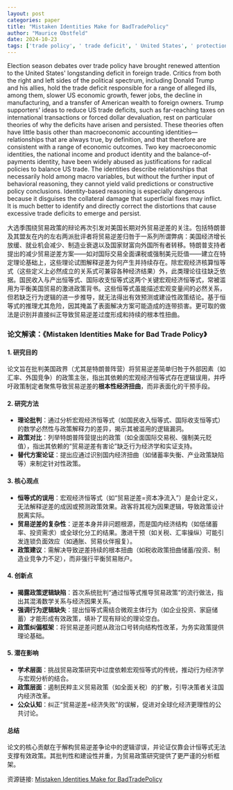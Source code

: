 ```yaml
---
layout: post
categories: paper
title: "Mistaken Identities Make for BadTradePolicy"
author: "Maurice Obstfeld"
date: 2024-10-23
tags: ['trade policy', ' trade deficit', ' United States', ' protectionism']
---
```


Election season debates over trade policy have brought renewed attention to the United States' longstanding deficit in foreign trade. Critics from both the right and left sides of the political spectrum, including Donald Trump and his allies, hold the trade deficit responsible for a range of alleged ills, among them, slower US economic growth, fewer jobs, the decline in manufacturing, and a transfer of American wealth to foreign owners. Trump supporters' ideas to reduce US trade deficits, such as far-reaching taxes on international transactions or forced dollar devaluation, rest on particular theories of why the deficits have arisen and persisted. These theories often have little basis other than macroeconomic accounting identities—relationships that are always true, by definition, and that therefore are consistent with a range of economic outcomes. Two key macroeconomic identities, the national income and product identity and the balance-of-payments identity, have been widely abused as justifications for radical policies to balance US trade. The identities describe relationships that necessarily hold among macro variables, but without the further input of behavioral reasoning, they cannot yield valid predictions or constructive policy conclusions. Identity-based reasoning is especially dangerous because it disguises the collateral damage that superficial fixes may inflict. It is much better to identify and directly correct the distortions that cause excessive trade deficits to emerge and persist.

大选季围绕贸易政策的辩论再次引发对美国长期对外贸易逆差的关注。包括特朗普及其盟友在内的左右两派批评者将贸易逆差归咎于一系列所谓弊病：美国经济增长放缓、就业机会减少、制造业衰退以及国家财富向外国所有者转移。特朗普支持者提出的减少贸易逆差方案——如对国际交易全面课税或强制美元贬值——建立在特定理论基础上，这些理论试图解释逆差为何产生并持续存在。除宏观经济核算恒等式（这些定义上必然成立的关系式可兼容各种经济结果）外，此类理论往往缺乏依据。国民收入与产出恒等式、国际收支恒等式这两个关键宏观经济恒等式，常被滥用为平衡美国贸易的激进政策背书。这些恒等式虽能描述宏观变量间的必然关系，但若缺乏行为逻辑的进一步推导，就无法得出有效预测或建设性政策结论。基于恒等式的推理尤其危险，因其掩盖了表面解决方案可能造成的连带损害。更可取的做法是识别并直接纠正导致贸易逆差过度形成和持续的根本性扭曲。

### 论文解读：**《Mistaken Identities Make for Bad Trade Policy》**

#### **1. 研究目的**  
论文旨在批判美国政界（尤其是特朗普阵营）将贸易逆差简单归咎于外部因素（如汇率、外国竞争）的政策主张，指出其依赖的宏观经济恒等式存在逻辑误用，并呼吁政策制定者聚焦导致贸易逆差的**根本性经济扭曲**，而非表面化的干预手段。

#### **2. 研究方法**  
- **理论批判**：通过分析宏观经济恒等式（如国民收入恒等式、国际收支恒等式）的数学必然性与政策解释力的差异，揭示其被滥用的逻辑漏洞。  
- **政策对比**：列举特朗普阵营提出的政策（如全面国际交易税、强制美元贬值），指出其依赖的“贸易逆差有害论”缺乏行为经济学和实证支持。  
- **替代方案论证**：提出应通过识别国内经济扭曲（如储蓄率失衡、产业政策缺陷等）来制定针对性政策。

#### **3. 核心观点**  
- **恒等式的误用**：宏观经济恒等式（如“贸易逆差=资本净流入”）是会计定义，无法解释逆差的成因或预测政策效果。政客将其视为因果逻辑，导致政策设计脱离实际。  
- **贸易逆差的复杂性**：逆差本身并非问题根源，而是国内经济结构（如低储蓄率、投资需求）或全球化分工的结果。激进干预（如关税、汇率操纵）可能引发连锁负面效应（如通胀、贸易伙伴报复）。  
- **政策建议**：需解决导致逆差持续的根本扭曲（如税收政策扭曲储蓄/投资、制造业竞争力不足），而非强行平衡贸易账户。

#### **4. 创新点**  
- **揭露政策逻辑缺陷**：首次系统批判“通过恒等式推导贸易政策”的流行做法，指出其混淆数学关系与经济因果关系。  
- **强调行为逻辑缺失**：提出恒等式需结合微观主体行为（如企业投资、家庭储蓄）才能形成有效政策，填补了现有辩论的理论空白。  
- **政策纠偏框架**：将贸易逆差问题从政治口号转向结构性改革，为务实政策提供理论基础。

#### **5. 潜在影响**  
- **学术层面**：挑战贸易政策研究中过度依赖宏观恒等式的传统，推动行为经济学与宏观分析的结合。  
- **政策层面**：遏制民粹主义贸易政策（如全面关税）的扩散，引导决策者关注国内经济改革。  
- **公众认知**：纠正“贸易逆差=经济失败”的误解，促进对全球化经济更理性的公共讨论。  

#### **总结**  
论文的核心贡献在于解构贸易逆差争论中的逻辑谬误，并论证仅靠会计恒等式无法支撑有效政策。其批判性和建设性并重，为贸易政策研究提供了更严谨的分析框架。

资源链接: [Mistaken Identities Make for BadTradePolicy](https://papers.ssrn.com/sol3/papers.cfm?abstract_id=4995840)
